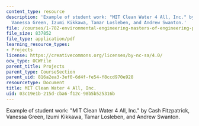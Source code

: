 ```yaml
---
content_type: resource
description: 'Example of student work: "MIT Clean Water 4 All, Inc." by Cash Fitzpatrick,
  Vanessa Green, Izumi Kikkawa, Tamar Losleben, and Andrew Swanton.'
file: /courses/1-782-environmental-engineering-masters-of-engineering-project-fall-2007-spring-2008/03c19e1b215dcba6f12c98b5b525316b_fall_ghana.pdf
file_size: 837852
file_type: application/pdf
learning_resource_types:
- Projects
license: https://creativecommons.org/licenses/by-nc-sa/4.0/
ocw_type: OCWFile
parent_title: Projects
parent_type: CourseSection
parent_uid: 816a2ea3-3ef0-6d4f-fe54-f8ccd970e928
resourcetype: Document
title: MIT Clean Water 4 All, Inc.
uid: 03c19e1b-215d-cba6-f12c-98b5b525316b
---
```

Example of student work: "MIT Clean Water 4 All, Inc." by Cash Fitzpatrick, Vanessa Green, Izumi Kikkawa, Tamar Losleben, and Andrew Swanton.